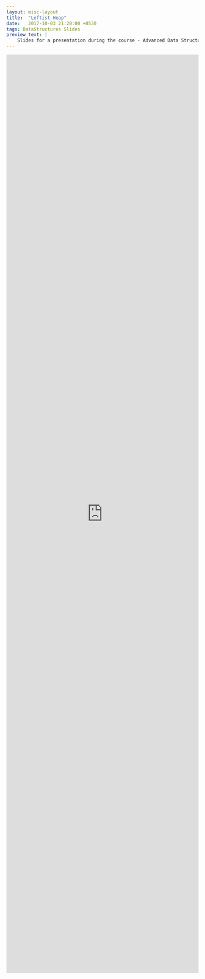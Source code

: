 ```yaml
---
layout: misc-layout
title:  "Leftist Heap"
date:   2017-10-03 21:20:00 +0530
tags: DataStructures Slides
preview_text: |
    Slides for a presentation during the course - Advanced Data Structures.
---
```


<div align="center">
    <iframe src="https://docs.google.com/viewer?url={{ site.url }}/docs/assignment_presentation/Leftist-Heap.pdf&embedded=true"  frameborder="0" style="position: relative; width: 100%; height: 60vh" ></iframe>
</div>
